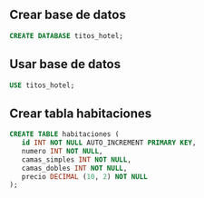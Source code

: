 ## Crear base de datos
```SQL
CREATE DATABASE titos_hotel;
```

## Usar base de datos
```SQL
USE titos_hotel;
```

## Crear tabla habitaciones
```SQL
CREATE TABLE habitaciones (
   id INT NOT NULL AUTO_INCREMENT PRIMARY KEY,
   numero INT NOT NULL,
   camas_simples INT NOT NULL,
   camas_dobles INT NOT NULL,
   precio DECIMAL (10, 2) NOT NULL
);
```
